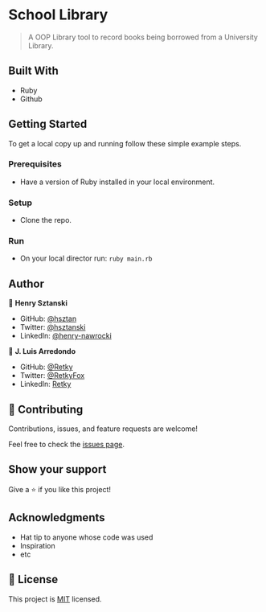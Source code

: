 # School Library

> A OOP Library tool to record books being borrowed from a University Library.

## Built With

- Ruby
- Github

## Getting Started

To get a local copy up and running follow these simple example steps.

### Prerequisites

- Have a version of Ruby installed in your local environment.

### Setup

- Clone the repo.

### Run

- On your local director run: `ruby main.rb`

## Author

👤 **Henry Sztanski**

- GitHub: [@hsztan](https://github.com/hsztan)
- Twitter: [@hsztanski](https://github.com/hsztan)
- LinkedIn: [@henry-nawrocki](https://linkedin.com/in/henry-nawrocki)

👤 **J. Luis Arredondo**
- GitHub: [@Retky](https://github.com/Retky "J. Luis Arredondo GitHub")
- Twitter: [@RetkyFox](https://twitter.com/retkyFox "J. Luis Arredondo Twitter")
- LinkedIn: [Retky](https://www.linkedin.com/in/Retky "J. Luis Arredondo LinkedIn")


## 🤝 Contributing

Contributions, issues, and feature requests are welcome!

Feel free to check the [issues page](../../issues/).

## Show your support

Give a ⭐️ if you like this project!

## Acknowledgments

- Hat tip to anyone whose code was used
- Inspiration
- etc

## 📝 License

This project is [MIT](./MIT.md) licensed.
